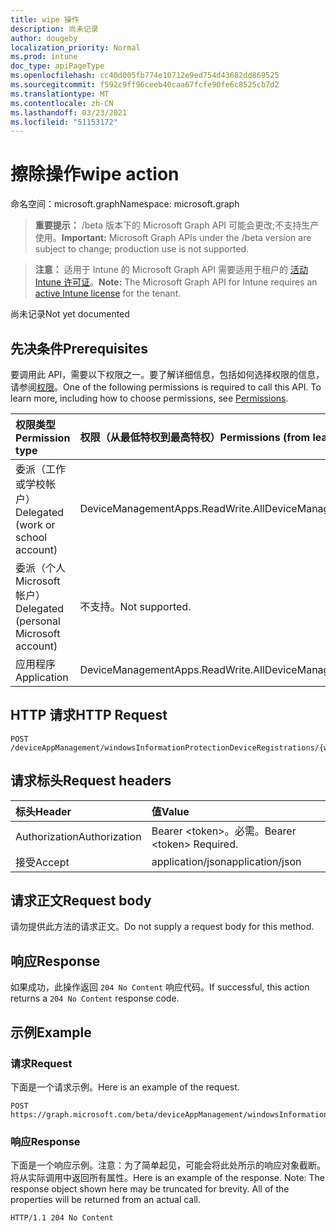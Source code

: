 ```yaml
---
title: wipe 操作
description: 尚未记录
author: dougeby
localization_priority: Normal
ms.prod: intune
doc_type: apiPageType
ms.openlocfilehash: cc40d005fb774e10712e9ed754d43682dd869525
ms.sourcegitcommit: f592c9ff96ceeb40caa67fcfe90fe6c8525cb7d2
ms.translationtype: MT
ms.contentlocale: zh-CN
ms.lasthandoff: 03/23/2021
ms.locfileid: "51153172"
---
```

# <a name="wipe-action"></a><span data-ttu-id="5b741-103">擦除操作</span><span class="sxs-lookup"><span data-stu-id="5b741-103">wipe action</span></span>

<span data-ttu-id="5b741-104">命名空间：microsoft.graph</span><span class="sxs-lookup"><span data-stu-id="5b741-104">Namespace: microsoft.graph</span></span>

> <span data-ttu-id="5b741-105">**重要提示：** /beta 版本下的 Microsoft Graph API 可能会更改;不支持生产使用。</span><span class="sxs-lookup"><span data-stu-id="5b741-105">**Important:** Microsoft Graph APIs under the /beta version are subject to change; production use is not supported.</span></span>

> <span data-ttu-id="5b741-106">**注意：** 适用于 Intune 的 Microsoft Graph API 需要适用于租户的 [活动 Intune 许可证](https://go.microsoft.com/fwlink/?linkid=839381)。</span><span class="sxs-lookup"><span data-stu-id="5b741-106">**Note:** The Microsoft Graph API for Intune requires an [active Intune license](https://go.microsoft.com/fwlink/?linkid=839381) for the tenant.</span></span>

<span data-ttu-id="5b741-107">尚未记录</span><span class="sxs-lookup"><span data-stu-id="5b741-107">Not yet documented</span></span>

## <a name="prerequisites"></a><span data-ttu-id="5b741-108">先决条件</span><span class="sxs-lookup"><span data-stu-id="5b741-108">Prerequisites</span></span>
<span data-ttu-id="5b741-p101">要调用此 API，需要以下权限之一。要了解详细信息，包括如何选择权限的信息，请参阅[权限](/graph/permissions-reference)。</span><span class="sxs-lookup"><span data-stu-id="5b741-p101">One of the following permissions is required to call this API. To learn more, including how to choose permissions, see [Permissions](/graph/permissions-reference).</span></span>

|<span data-ttu-id="5b741-111">权限类型</span><span class="sxs-lookup"><span data-stu-id="5b741-111">Permission type</span></span>|<span data-ttu-id="5b741-112">权限（从最低特权到最高特权）</span><span class="sxs-lookup"><span data-stu-id="5b741-112">Permissions (from least to most privileged)</span></span>|
|:---|:---|
|<span data-ttu-id="5b741-113">委派（工作或学校帐户）</span><span class="sxs-lookup"><span data-stu-id="5b741-113">Delegated (work or school account)</span></span>|<span data-ttu-id="5b741-114">DeviceManagementApps.ReadWrite.All</span><span class="sxs-lookup"><span data-stu-id="5b741-114">DeviceManagementApps.ReadWrite.All</span></span>|
|<span data-ttu-id="5b741-115">委派（个人 Microsoft 帐户）</span><span class="sxs-lookup"><span data-stu-id="5b741-115">Delegated (personal Microsoft account)</span></span>|<span data-ttu-id="5b741-116">不支持。</span><span class="sxs-lookup"><span data-stu-id="5b741-116">Not supported.</span></span>|
|<span data-ttu-id="5b741-117">应用程序</span><span class="sxs-lookup"><span data-stu-id="5b741-117">Application</span></span>|<span data-ttu-id="5b741-118">DeviceManagementApps.ReadWrite.All</span><span class="sxs-lookup"><span data-stu-id="5b741-118">DeviceManagementApps.ReadWrite.All</span></span>|

## <a name="http-request"></a><span data-ttu-id="5b741-119">HTTP 请求</span><span class="sxs-lookup"><span data-stu-id="5b741-119">HTTP Request</span></span>
<!-- {
  "blockType": "ignored"
}
-->
``` http
POST /deviceAppManagement/windowsInformationProtectionDeviceRegistrations/{windowsInformationProtectionDeviceRegistrationId}/wipe
```

## <a name="request-headers"></a><span data-ttu-id="5b741-120">请求标头</span><span class="sxs-lookup"><span data-stu-id="5b741-120">Request headers</span></span>
|<span data-ttu-id="5b741-121">标头</span><span class="sxs-lookup"><span data-stu-id="5b741-121">Header</span></span>|<span data-ttu-id="5b741-122">值</span><span class="sxs-lookup"><span data-stu-id="5b741-122">Value</span></span>|
|:---|:---|
|<span data-ttu-id="5b741-123">Authorization</span><span class="sxs-lookup"><span data-stu-id="5b741-123">Authorization</span></span>|<span data-ttu-id="5b741-124">Bearer &lt;token&gt;。必需。</span><span class="sxs-lookup"><span data-stu-id="5b741-124">Bearer &lt;token&gt; Required.</span></span>|
|<span data-ttu-id="5b741-125">接受</span><span class="sxs-lookup"><span data-stu-id="5b741-125">Accept</span></span>|<span data-ttu-id="5b741-126">application/json</span><span class="sxs-lookup"><span data-stu-id="5b741-126">application/json</span></span>|

## <a name="request-body"></a><span data-ttu-id="5b741-127">请求正文</span><span class="sxs-lookup"><span data-stu-id="5b741-127">Request body</span></span>
<span data-ttu-id="5b741-128">请勿提供此方法的请求正文。</span><span class="sxs-lookup"><span data-stu-id="5b741-128">Do not supply a request body for this method.</span></span>

## <a name="response"></a><span data-ttu-id="5b741-129">响应</span><span class="sxs-lookup"><span data-stu-id="5b741-129">Response</span></span>
<span data-ttu-id="5b741-130">如果成功，此操作返回 `204 No Content` 响应代码。</span><span class="sxs-lookup"><span data-stu-id="5b741-130">If successful, this action returns a `204 No Content` response code.</span></span>

## <a name="example"></a><span data-ttu-id="5b741-131">示例</span><span class="sxs-lookup"><span data-stu-id="5b741-131">Example</span></span>

### <a name="request"></a><span data-ttu-id="5b741-132">请求</span><span class="sxs-lookup"><span data-stu-id="5b741-132">Request</span></span>
<span data-ttu-id="5b741-133">下面是一个请求示例。</span><span class="sxs-lookup"><span data-stu-id="5b741-133">Here is an example of the request.</span></span>
``` http
POST https://graph.microsoft.com/beta/deviceAppManagement/windowsInformationProtectionDeviceRegistrations/{windowsInformationProtectionDeviceRegistrationId}/wipe
```

### <a name="response"></a><span data-ttu-id="5b741-134">响应</span><span class="sxs-lookup"><span data-stu-id="5b741-134">Response</span></span>
<span data-ttu-id="5b741-p102">下面是一个响应示例。注意：为了简单起见，可能会将此处所示的响应对象截断。将从实际调用中返回所有属性。</span><span class="sxs-lookup"><span data-stu-id="5b741-p102">Here is an example of the response. Note: The response object shown here may be truncated for brevity. All of the properties will be returned from an actual call.</span></span>
``` http
HTTP/1.1 204 No Content
```




